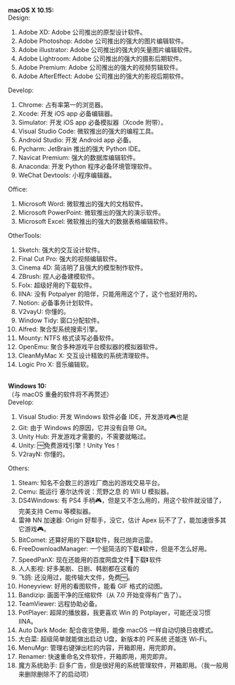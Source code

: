 **macOS X 10.15:**<br>
Design:
1. Adobe XD: Adobe 公司推出的原型设计软件。
2. Adobe Photoshop: Adobe 公司推出的强大的图片编辑软件。
3. Adobe illustrator: Adobe 公司推出的强大的矢量图片编辑软件。
4. Adobe Lightroom: Adobe 公司推出的强大的摄影后期软件。
5. Adobe Premium: Adobe 公司推出的强大的视频剪辑软件。
6. Adobe AfterEffect: Adobe 公司推出的强大的影视后期软件。

Develop:
1. Chrome: 占有率第一的浏览器。
2. Xcode: 开发 iOS app 必备编辑器。
3. Simulator: 开发 iOS app 必备模拟器（Xcode 附带）。
4. Visual Studio Code: 微软推出的强大的编程工具。
5. Android Studio: 开发 Android app 必备。
6. Pycharm: JetBrain 推出的强大 Python IDE。
7. Navicat Premium: 强大的数据库编辑软件。
8. Anaconda: 开发 Python 程序必备环境管理软件。
9. WeChat Devtools: 小程序编辑器。

Office:
1. Microsoft Word: 微软推出的强大的文档软件。
2. Microsoft PowerPoint: 微软推出的强大的演示软件。
3. Microsoft Excel: 微软推出的强大的数据表格编辑软件。

OtherTools:
1. Sketch: 强大的交互设计软件。
2. Final Cut Pro: 强大的视频编辑软件。
3. Cinema 4D: 简洁明了且强大的模型制作软件。
4. ZBrush: 捏人必备建模软件。
5. Folx: 超级好用的下载软件。
6. IINA: 没有 Potpalyer 的陪伴，只能用用这个了，这个也挺好用的。
7. Notion: 必备事务计划软件。
8. V2vayU: 你懂的。
9. Window Tidy: 窗口分配软件。
10. Alfred: 聚合型系统搜索引擎。
11. Mounty: NTFS 格式读写必备软件。
12. OpenEmu: 聚合多种游戏平台模拟器的模拟器软件。
13. CleanMyMac X: 交互设计精致的系统清理软件。
14. Logic Pro X: 音乐编辑软。
<br><br>

**Windows 10:**<br>
（与 macOS 重叠的软件将不再赘述）<br>
Develop:
1. Visual Studio: 开发 Windows 软件必备 IDE，开发游戏🎮也是
2. Git: 由于 Windows 的原因，它并没有自带 Git。
3. Unity Hub: 开发游戏才需要的，不需要就略过。
4. Unity: 🆓免费游戏引擎！Unity Yes！
5. V2rayN: 你懂的。

Others:
1. Steam: 知名不会数三的游戏厂商出的游戏交易平台。
2. Cemu: 能运行 塞尔达传说：荒野之息 的 WII U 模拟器。
3. DS4Windows: 有 PS4 手柄🎮，但是又不怎么用的，用这个软件就没错了，完美支持 Cemu 等模拟器。
4. 雷神 NN 加速器: Origin 好帮手，没它，估计 Apex 玩不了了，能加速很多其它游戏🎮。
5. BitComet: 还算好用的下载⏬软件，我已抛弃迅雷。
6. FreeDownloadManager: 一个挺简洁的下载⬇️软件，但是不怎么好用。
7. SpeedPanX: 现在还能用的百度网盘文件📃下载⏬软件
8. 人人影视: 好多美剧、日剧、韩剧都在这看的
9. 飞鸽: 还没用过，能传输大文件，免费🆓。
10. Honeyview: 好用的看图软件，能看 GIF 格式的动图。
11. Bandizip: 画面干净的压缩软件（从 7.0 开始变得有广告了）。
12. TeamViewer: 远程协助必备。
13. PotPlayer: 超屌的播放器，我更喜欢 Win 的 Potplayer，可能还没习惯 IINA。
14. Auto Dark Mode: 配合夜览使用，能像 macOS 一样自动切换日夜模式。
15. 大白菜: 超级简单就能做出启动 U盘，新版本的 PE系统 还能连 Wi-Fi。
16. MenuMgr: 管理右键弹出栏的内容，开箱即用，用完即弃。
17. Renamer: 快速重命名文件软件，开箱即用，用完即弃。
18. 魔方系统助手: 巨多广告，但是很好用的系统管理软件，开箱即用。（我一般用来删除删除不了的启动项）